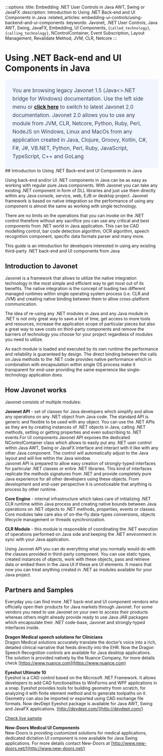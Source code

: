 :::options
:title: Embedding .NET User Controls in Java AWT, Swing or JavaFX
:description: Introduction to Using .NET Back-end and UI Components in Java
:related_articles: embedding-ui-controls/using-backend-and-ui-components
:keywords: Javonet, .NET User Controls, Java AWT, Swing, JavaFX, Embedding, UI Components, `{called_technology}`, `{calling_technology}`, NControlContainer, Event Subscription, Layout Management, Revalidate Method, JVM, CLR, Netcore
:::

# Using .NET Back-end and UI Components in Java  
  <div style="padding: 24px; background: #F0F5FF; border-radius: 8px; flex-direction: column; justify-content: flex-start; align-items: flex-start; gap: 10px; display: flex">
  <div style="justify-content: flex-start; align-items: center; gap: 24px; display: inline-flex">
    <div style="color: #353D5A; font-size: 17px; font-weight: 400; line-height: 27px; letter-spacing: 0.03px; word-wrap: break-word">
You are browsing legacy Javonet 1.5 (Java<>.NET bridge for Windows) documentation. Use the left side menu or <a style="font-weight: bold; text-decoration: underline;" href="/guides/v2/getting-started/about-javonet">click here</a> to switch to latest Javonet 2.0 documentation. Javonet 2.0 allows you to use any module from
JVM, CLR, Netcore, Python, Ruby, Perl, NodeJS on Windows, Linux and MacOs
from any application created in Java, Clojure, Groovy, Kotlin, C#, F#, J#, VB.NET, Python, Perl, Ruby, JavaScript, TypeScript, C++ and GoLang
    </div>
  </div>
</div>
##  Introduction to Using .NET Back-end and UI Components in Java  

Using back-end and/or UI .NET components in Java can be as easy as working with regular pure Java components. With Javonet you can take any existing .NET component in form of DLL libraries and just use them directly within any Java console, service, web, EJB or desktop project. Javonet framework is based on native integration so the performance of using any component is almost the same as working with single technology.  
  
There are no limits on the operations that you can invoke on the .NET control therefore without any sacrifice you can use any critical and best components from .NET world in Java application. This can be CAD modelling control, bar code detection algorithm, OCR algorithm, speech recognition component, specific data formats parser and many more.  
  
This guide is an introduction for developers interested in using any existing third-party .NET back-end and UI components from Java  
  
## Introduction to Javonet

Javonet is a framework that allows to utilize the native integration technology in the most simple and efficient way to get most out of its benefits. The native integration is the concept of loading two different managed runtimes within single operating system process (i.e. CLR and JVM) and creating native binding between them to allow cross-platform communication.  
  
The idea of re-using any .NET modules in Java and any Java module in .NET is not only great way to save a lot of time, get access to more tools and resources, increase the application scope of particular pieces but also a great way to save costs on third-party components and remove the barriers of technology you choose for your project regardless of modules you need to utilize.  
  
As each module is loaded and executed by its own runtime the performance and reliability is guaranteed by design. The direct binding between the calls on Java methods to the .NET code provides native performance which in combination with encapsulation within single OS process make it transparent for end-user providing the same experience like single-technology application does.  
  
## How Javonet works
  
Javonet consists of multiple modules:  
  
**Javonet API** -  set of classes for Java developers which simplify and allow any operations on any .NET object from Java code. The standard API is generic and flexible to be used with any object. You can use the .NET APIs as they are by creating instances of .NET objects in Java, calling .NET methods, setting or getting properties and even subscribing to .NET events.For UI components Javonet API exposes the dedicated NControlContainer class which allows to easily put any .NET user control within Java AWT, Swing or JavaFX interface and interact with it like with any other Java component. The control will automatically adjust to the Java layout and will live within the Java window.  
Javonet API is prepared to allow easy creation of strongly-typed interfaces for particular .NET classes or entire .NET libraries. This kind of interfaces replicate the methods signatures from .NET and provide completely pure Java experience for all other developers using these objects. From development and end-user perspective it is unnoticeable that anything is process by other runtime.  
  
**Core Engine** - internal infrastructure which takes care of initializing .NET CLR runtime within Java process and creating native bounds between Java operations on .NET objects to .NET methods, properties, events or classes. Core modules take care also of on-the-fly data-types conversions, objects lifecycle management or threads synchronization. 
  
**CLR Module** - this module is responsible of coordinating the .NET execution of operations performed on Java side and keeping the .NET environment in sync with your Java application.  
  
Using Javonet API you can do everything what you normally would do with the classes provided in third-party component. You can use static types, created instances of objects, work with these objects, pass and retrieve data or embed them in the Java UI if these are UI elements. It means that now you can treat anything created in .NET as modules available for your Java project.  
  
## Partners and Samples

Everyday you can find more .NET back-end and UI component vendors who officially open their products for Java markets through Javonet. For some vendors you need to use Javonet on your own to access their products whereas others might already provide ready to use Java JAR packages which encapsulate their .NET code-base, Javonet and strongly-typed interfaces inside.  
  
 **Dragon Medical speech solutions for Clinicians**  
Dragon Medical solutions accurately translate the doctor’s voice into a rich, detailed clinical narrative that feeds directly into the EHR. Now the Dragon Speech Recognition controls are available for Java desktop applications. The solution is provided natively by the Nuance Company, for more details check [https://www.nuance.com](https://www.nuance.com)
  
**Eyeshot Ultimate 10**  
Eyeshot is a CAD control based on the Microsoft .NET Framework. It allows developers to add CAD functionalities to WinForms and WPF applications in a snap. Eyeshot provides tools for building geometry from scratch, for analyzing it with finite element method and to generate toolpaths on it. Geometry can also be imported or exported using CAD exchange file formats. Now devDept Eyeshot package is available for Java AWT, Swing and JavaFX applications. [http://devdept.com/](http://devdept.com/)  

[Check live sample](https://www.javonet.com/java-devs/samples/using-devdept-net-winforms-eyeshot-cad-ui-components-java-awt/)  
  
**New-Doors Medical UI Components**  
New-Doors is providing customized solutions for medical applications, dedicated dictation UI component is now available for Java Swing applications. For more details contact New-Doors at [http://www.new-doors.net/](http://www.new-doors.net/)